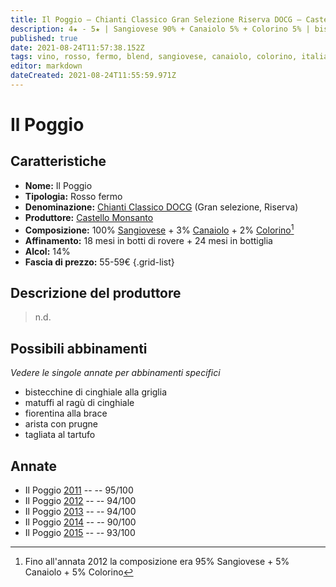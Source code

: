 ```yaml
---
title: Il Poggio – Chianti Classico Gran Selezione Riserva DOCG – Castello Monsanto – Toscana (IT) – 55-59€
description: 4★ - 5★ | Sangiovese 90% + Canaiolo 5% + Colorino 5% | bistecchine di cinghiale alla griglia – Matuffi al ragù di cinghiale – Fiorentina alla brace, arista con prugne – Tagliata al tartufo
published: true
date: 2021-08-24T11:57:38.152Z
tags: vino, rosso, fermo, blend, sangiovese, canaiolo, colorino, italia, toscana, bistecchine di cinghiale alla griglia, matuffi al ragù di cinghiale, fiorentina alla brace, arista con prugne, tagliata al tartufo, 55-59€, 5 stelle
editor: markdown
dateCreated: 2021-08-24T11:55:59.971Z
---
```


# Il Poggio

## Caratteristiche
- **Nome:** Il Poggio
- **Tipologia:** Rosso fermo
- **Denominazione:** [Chianti Classico DOCG](/denominazioni/Italia/Toscana/DOCG/Chianti-Classico) (Gran selezione, Riserva)
- **Produttore:** [Castello Monsanto](/produttori/Italia/Toscana/Castello-Monsanto) 
- **Composizione:** 100% [Sangiovese](/vitigni/Italia/bacca-nera/sangiovese) + 3% [Canaiolo](/vitigni/Italia/bacca-nera/canaiolo) + 2% [Colorino](/vitigni/Italia/bacca-nera/colorino)[^1] 
- **Affinamento:** 18 mesi in botti di rovere + 24 mesi in bottiglia
- **Alcol:** 14%
- **Fascia di prezzo:** 55-59€
{.grid-list}

## Descrizione del produttore

> n.d.


## Possibili abbinamenti
*Vedere le singole annate per abbinamenti specifici*

- bistecchine di cinghiale alla griglia
- matuffi al ragù di cinghiale
- fiorentina alla brace 
- arista con prugne 
- tagliata al tartufo

## Annate
- Il Poggio [2011](vini/Italia/Toscana/Castello-Monsanto/Il-Poggio/2011) -- <span class="star-5"></span> -- 95/100
- Il Poggio [2012](vini/Italia/Toscana/Castello-Monsanto/Il-Poggio/2012) -- <span class="star-5"></span> -- 94/100
- Il Poggio [2013](vini/Italia/Toscana/Castello-Monsanto/Il-Poggio/2013) -- <span class="star-5"></span> -- 94/100
- Il Poggio [2014](vini/Italia/Toscana/Castello-Monsanto/Il-Poggio/2014) -- <span class="star-4"></span> -- 90/100
- Il Poggio [2015](vini/Italia/Toscana/Castello-Monsanto/Il-Poggio/2015) -- <span class="star-5"></span> -- 93/100

[^1]: Fino all'annata 2012 la composizione era 95% Sangiovese + 5% Canaiolo + 5% Colorino